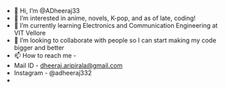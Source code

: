 - 👋 Hi, I’m @ADheeraj33
- 👀 I’m interested in anime, novels, K-pop, and as of late, coding!
- 🌱 I’m currently learning Electronics and Communication Engineering at VIT Vellore
- 💞️ I’m looking to collaborate with people so I can start making my code bigger and better
- 📫 How to reach me -
- Mail ID - dheeraj.aripirala@gmail.com
- Instagram - @adheeraj332
- 
<!---
ADheeraj33/ADheeraj33 is a ✨ special ✨ repository because its `README.md` (this file) appears on your GitHub profile.
You can click the Preview link to take a look at your changes.
--->
